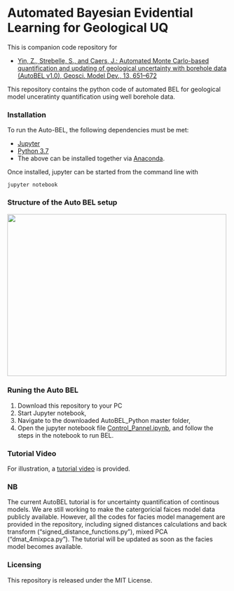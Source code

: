 # Automated Bayesian Evidential Learning for Geological UQ 

This is companion code repository for 
* [Yin, Z., Strebelle, S., and Caers, J.: Automated Monte Carlo-based quantification and updating of geological uncertainty with borehole data (AutoBEL v1.0), Geosci. Model Dev., 13, 651–672](https://www.geosci-model-dev.net/13/651/2020/gmd-13-651-2020.html/)
<p> This repository contains the python code of automated BEL for geological model unceratinty quantification using well borehole data.

### Installation

To run the Auto-BEL, the following dependencies must be met:
* [Jupyter](http://jupyter.org/) 
* [Python 3.7](https://www.python.org/) 
* The above can be installed together via [Anaconda](https://www.anaconda.com/).

Once installed, jupyter can be started from the command line with

	jupyter notebook
	
### Structure of the Auto BEL setup
<img src="source_code/img/dataset_struture.jpg" width="500" height="370">


### Runing the Auto BEL

1. Download this repository to your PC
2. Start Jupyter notebook,
3. Navigate to the downloaded AutoBEL_Python master folder, 
4. Open the jupyter notebook file [Control_Pannel.ipynb](https://github.com/sdyinzhen/AutoBEL_Python/blob/master/Control_Pannel.ipynb), and follow the steps in the notebook to run BEL. 

### Tutorial Video
For illustration, a [tutorial video](https://youtu.be/9dP1jCvMOXo) is provided. 

### NB
The current AutoBEL tutorial is for uncertainty quantification of continous models. We are still working to make the catergoricial faices model data publicly available. However, all the codes for facies model management are provided in the repository, including signed distances calculations and back transform (“signed_distance_functions.py”), mixed PCA (“dmat_4mixpca.py”). The tutorial will be updated as soon as the facies model becomes available.

### Licensing
This repository is released under the MIT License.
